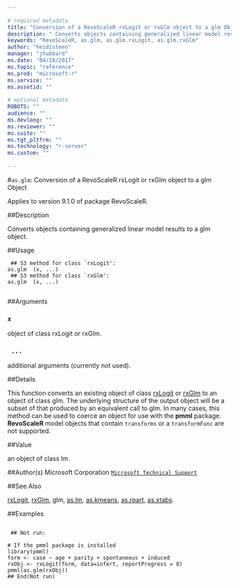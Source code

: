 ```yaml
--- 
 
# required metadata 
title: "Conversion of a RevoScaleR rxLogit or rxGlm object to a glm Object" 
description: " Converts objects containing generalized linear model results to a glm object. " 
keywords: "RevoScaleR, as.glm, as.glm.rxLogit, as.glm.rxGlm" 
author: "heidisteen" 
manager: "jhubbard" 
ms.date: "04/18/2017" 
ms.topic: "reference" 
ms.prod: "microsoft-r" 
ms.service: "" 
ms.assetid: "" 
 
# optional metadata 
ROBOTS: "" 
audience: "" 
ms.devlang: "" 
ms.reviewer: "" 
ms.suite: "" 
ms.tgt_pltfrm: "" 
ms.technology: "r-server" 
ms.custom: "" 
 
--- 
```

 
 
 
 
 #`as.glm`: Conversion of a RevoScaleR rxLogit or rxGlm object to a glm Object

 Applies to version 9.1.0 of package RevoScaleR.
 
 ##Description
 
Converts objects containing generalized linear model results to a glm object.
 
 
 ##Usage

```   
 ## S3 method for class `rxLogit':
as.glm  (x, ...)
 ## S3 method for class `rxGlm':
as.glm  (x, ...)
 
```
 
 ##Arguments

   
    
 ### `x`
 object of class rxLogit or rxGlm. 
  
    
 ### ` ...`
 additional arguments (currently not used). 
  
 
 
 
 ##Details
 
This function converts an existing object of class [rxLogit](../../scaler/packagehelp/rxlogit.md) or 
[rxGlm](../../scaler/packagehelp/rxglm.md) to an object of class glm.
The underlying structure of the output object will be a subset of that produced by an equivalent call to
glm. In many cases, this method can be used to coerce an object
for use with the **pmml** package. **RevoScaleR** model objects that contain
`transforms` or a `transformFunc` are not supported.
 
 
 
 ##Value
 
an object of class lm.
 
 
 ##Author(s)
 Microsoft Corporation [`Microsoft Technical Support`](https://go.microsoft.com/fwlink/?LinkID=698556&clcid=0x409)
 
 
 ##See Also
 
[rxLogit](../../scaler/packagehelp/rxlogit.md),
[rxGlm](../../scaler/packagehelp/rxglm.md),
glm,
[as.lm](../../scaler/packagehelp/as.lm.md),
[as.kmeans](as-kmeans.md),
[as.rpart](../../scaler/packagehelp/as.rpart.md),
[as.xtabs](../../scaler/packagehelp/as.xtabs.md).
   
 
 ##Examples

 ```
   
  ## Not run:
 
# If the pmml package is installed 
library(pmml)
form <- case ~ age + parity + spontaneous + induced
rxObj <- rxLogit(form, data=infert, reportProgress = 0)
pmml(as.glm(rxObj))
 ## End(Not run) 
  
 
```
 
